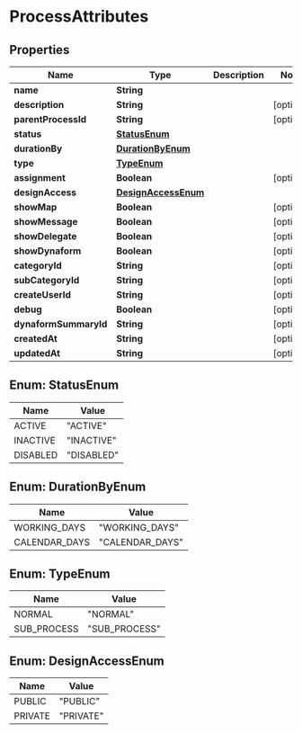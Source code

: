 
# ProcessAttributes

## Properties
Name | Type | Description | Notes
------------ | ------------- | ------------- | -------------
**name** | **String** |  | 
**description** | **String** |  |  [optional]
**parentProcessId** | **String** |  |  [optional]
**status** | [**StatusEnum**](#StatusEnum) |  | 
**durationBy** | [**DurationByEnum**](#DurationByEnum) |  | 
**type** | [**TypeEnum**](#TypeEnum) |  | 
**assignment** | **Boolean** |  |  [optional]
**designAccess** | [**DesignAccessEnum**](#DesignAccessEnum) |  | 
**showMap** | **Boolean** |  |  [optional]
**showMessage** | **Boolean** |  |  [optional]
**showDelegate** | **Boolean** |  |  [optional]
**showDynaform** | **Boolean** |  |  [optional]
**categoryId** | **String** |  |  [optional]
**subCategoryId** | **String** |  |  [optional]
**createUserId** | **String** |  |  [optional]
**debug** | **Boolean** |  |  [optional]
**dynaformSummaryId** | **String** |  |  [optional]
**createdAt** | **String** |  |  [optional]
**updatedAt** | **String** |  |  [optional]


<a name="StatusEnum"></a>
## Enum: StatusEnum
Name | Value
---- | -----
ACTIVE | &quot;ACTIVE&quot;
INACTIVE | &quot;INACTIVE&quot;
DISABLED | &quot;DISABLED&quot;


<a name="DurationByEnum"></a>
## Enum: DurationByEnum
Name | Value
---- | -----
WORKING_DAYS | &quot;WORKING_DAYS&quot;
CALENDAR_DAYS | &quot;CALENDAR_DAYS&quot;


<a name="TypeEnum"></a>
## Enum: TypeEnum
Name | Value
---- | -----
NORMAL | &quot;NORMAL&quot;
SUB_PROCESS | &quot;SUB_PROCESS&quot;


<a name="DesignAccessEnum"></a>
## Enum: DesignAccessEnum
Name | Value
---- | -----
PUBLIC | &quot;PUBLIC&quot;
PRIVATE | &quot;PRIVATE&quot;



